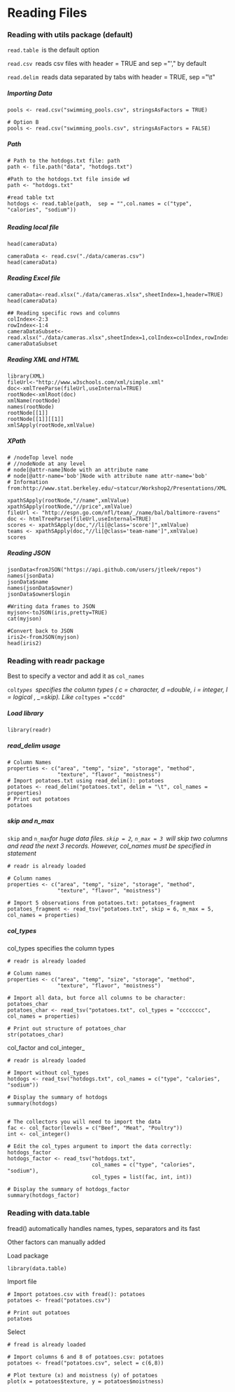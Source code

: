 # Reading Files

### Reading with utils package \(default\)

`read.table `is the default option

`read.csv `reads csv files with header = TRUE and sep ="'," by default

`read.delim `reads data separated by tabs with header = TRUE, sep ="\t"

##### Importing Data

```
pools <- read.csv("swimming_pools.csv", stringsAsFactors = TRUE)

# Option B
pools <- read.csv("swimming_pools.csv", stringsAsFactors = FALSE)
```

##### Path

```
# Path to the hotdogs.txt file: path
path <- file.path("data", "hotdogs.txt")

#Path to the hotdogs.txt file inside wd
path <- "hotdogs.txt"

#read table txt
hotdogs <- read.table(path,  sep = "",col.names = c("type", "calories", "sodium"))
```



#####  

##### Reading local file

```
head(cameraData)

cameraData <- read.csv("./data/cameras.csv")
head(cameraData)
```

##### Reading Excel file

```
cameraData<-read.xlsx("./data/cameras.xlsx",sheetIndex=1,header=TRUE)
head(cameraData)

## Reading specific rows and columns
colIndex<-2:3
rowIndex<-1:4
cameraDataSubset<-read.xlsx("./data/cameras.xlsx",sheetIndex=1,colIndex=colIndex,rowIndex=rowIndex)
cameraDataSubset
```

##### Reading XML and HTML

```
library(XML)
fileUrl<-"http://www.w3schools.com/xml/simple.xml"
doc<-xmlTreeParse(fileUrl,useInternal=TRUE)
rootNode<-xmlRoot(doc)
xmlName(rootNode)   
names(rootNode)
rootNode[[1]] 
rootNode[[1]][[1]]  
xmlSApply(rootNode,xmlValue)
```

##### XPath

```
# /nodeTop level node
# //nodeNode at any level
# node[@attr-name]Node with an attribute name
# node[@attr-name='bob']Node with attribute name attr-name='bob'
# Information from:http://www.stat.berkeley.edu/~statcur/Workshop2/Presentations/XML.pdf

xpathSApply(rootNode,"//name",xmlValue)
xpathSApply(rootNode,"//price",xmlValue)
fileUrl <- "http://espn.go.com/nfl/team/_/name/bal/baltimore-ravens"
doc <- htmlTreeParse(fileUrl,useInternal=TRUE)
scores <- xpathSApply(doc,"//li[@class='score']",xmlValue)
teams <- xpathSApply(doc,"//li[@class='team-name']",xmlValue)
scores
```

##### Reading JSON

```
jsonData<fromJSON("https://api.github.com/users/jtleek/repos")
names(jsonData)
jsonData$name
names(jsonData$owner)
jsonData$owner$login

#Writing data frames to JSON
myjson<-toJSON(iris,pretty=TRUE)
cat(myjson)

#Convert back to JSON
iris2<-fromJSON(myjson)
head(iris2)
```

### Reading with readr package

Best to specify a vector and add it as `col_names`

`col`_`types `specifies the column types \( c = character, d =double, i = integer, l = logical , \_=skip\). Like `col`_`types ="ccdd"`



##### Load library

```
library(readr)
```

##### read\_delim usage

```
# Column Names
properties <- c("area", "temp", "size", "storage", "method",
                "texture", "flavor", "moistness")
# Import potatoes.txt using read_delim(): potatoes
potatoes <- read_delim("potatoes.txt", delim = "\t", col_names = properties)
# Print out potatoes
potatoes

```

##### skip and n\_max

`skip` and `n_max`_for huge data files. `skip = 2`, `n_max = 3 `will  skip two columns and read the next 3 records. However, col\_names must be specified in statement_

```
# readr is already loaded

# Column names
properties <- c("area", "temp", "size", "storage", "method",
                "texture", "flavor", "moistness")

# Import 5 observations from potatoes.txt: potatoes_fragment
potatoes_fragment <- read_tsv("potatoes.txt", skip = 6, n_max = 5, col_names = properties)
```

##### col\_types

col\_types specifies the column types

```
# readr is already loaded

# Column names
properties <- c("area", "temp", "size", "storage", "method",
                "texture", "flavor", "moistness")

# Import all data, but force all columns to be character: potatoes_char
potatoes_char <- read_tsv("potatoes.txt", col_types = "cccccccc", col_names = properties)

# Print out structure of potatoes_char
str(potatoes_char)
```

col_factor and col\_integer_

```
# readr is already loaded

# Import without col_types
hotdogs <- read_tsv("hotdogs.txt", col_names = c("type", "calories", "sodium"))

# Display the summary of hotdogs
summary(hotdogs)


# The collectors you will need to import the data
fac <- col_factor(levels = c("Beef", "Meat", "Poultry"))
int <- col_integer()

# Edit the col_types argument to import the data correctly: hotdogs_factor
hotdogs_factor <- read_tsv("hotdogs.txt",
                           col_names = c("type", "calories", "sodium"),
                           col_types = list(fac, int, int))

# Display the summary of hotdogs_factor
summary(hotdogs_factor)
```

### Reading with data.table

fread\(\) automatically handles names, types, separators and its fast

Other factors can manually added

Load package

```
library(data.table)
```

Import file

```
# Import potatoes.csv with fread(): potatoes
potatoes <- fread("potatoes.csv")

# Print out potatoes
potatoes
```

Select

```
# fread is already loaded

# Import columns 6 and 8 of potatoes.csv: potatoes
potatoes <- fread("potatoes.csv", select = c(6,8))

# Plot texture (x) and moistness (y) of potatoes
plot(x = potatoes$texture, y = potatoes$moistness)
```



